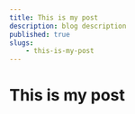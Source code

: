 ```yaml
---
title: This is my post
description: blog description
published: true
slugs: 
    - this-is-my-post
---
```


# This is my post

